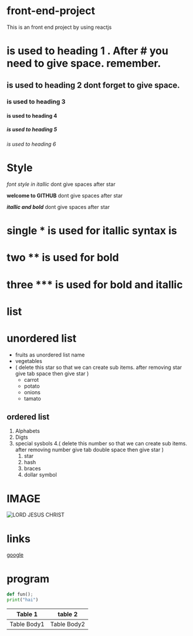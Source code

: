 # front-end-project
This is an front end project by using reactjs
#  is used to heading 1 . After # you need to give space. remember.
## is used to heading 2           dont forget to give space.
###  is used to heading 3
####  is used to heading 4
##### is used to heading 5
######  is used to heading 6

# Style

*font style in itallic* dont give spaces after star 

**welcome to GITHUB** dont give spaces after star 

***itallic and bold*** dont give spaces after star 

# single  * is used for itallic syntax is 
# two ** is used for bold
# three *** is used for bold and itallic 
# list

# unordered list

* fruits as unordered list name
* vegetables
* ( delete this star so that we can create sub items. after removing star give tab space then give star )
   * carrot 
   * potato
   * onions
   * tamato
## ordered list

1. Alphabets
2. Digts
3. special sysbols
4.( delete this number so that we can create sub items. after removing number give tab double space then give star )
    1. star
    2. hash
    3. braces
    4. dollar symbol

# IMAGE
![LORD JESUS CHRIST ]()
# links
[google](https://google.com)

# program
~~~python
def fun();
print("hai")
~~~

Table 1 | table 2 
--------|--------
Table Body1|Table Body2
